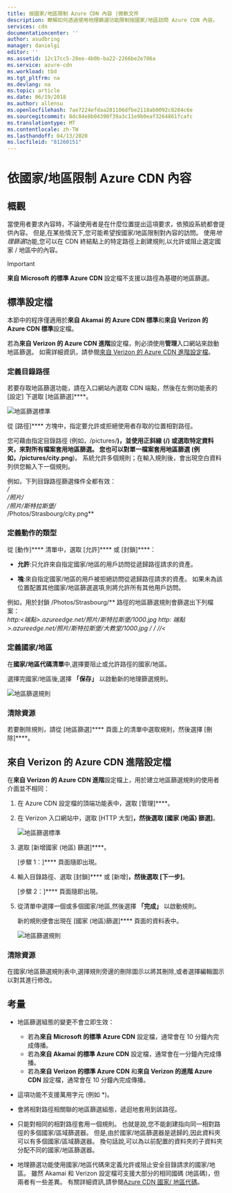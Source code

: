 ```yaml
---
title: 按國家/地區限制 Azure CDN 內容 |微軟文件
description: 瞭解如何透過使用地理篩選功能限制按國家/地區訪問 Azure CDN 內容。
services: cdn
documentationcenter: ''
author: asudbring
manager: danielgi
editor: ''
ms.assetid: 12c17cc5-28ee-4b0b-ba22-2266be2e786a
ms.service: azure-cdn
ms.workload: tbd
ms.tgt_pltfrm: na
ms.devlang: na
ms.topic: article
ms.date: 06/19/2018
ms.author: allensu
ms.openlocfilehash: 7ae7224efdaa281106dfbe2118ab0092c8284c6e
ms.sourcegitcommit: 8dc84e8b04390f39a3c11e9b0eaf3264861fcafc
ms.translationtype: MT
ms.contentlocale: zh-TW
ms.lasthandoff: 04/13/2020
ms.locfileid: "81260151"
---
```

# <a name="restrict-azure-cdn-content-by-countryregion"></a>依國家/地區限制 Azure CDN 內容

## <a name="overview"></a>概觀
當使用者要求內容時，不論使用者是在什麼位置提出這項要求，依預設系統都會提供內容。 但是,在某些情況下,您可能希望按國家/地區限制對內容的訪問。 使用*地理篩選*功能,您可以在 CDN 終結點上的特定路徑上創建規則,以允許或阻止選定國家 / 地區中的內容。

> [!IMPORTANT]
> **來自 Microsoft 的標準 Azure CDN** 設定檔不支援以路徑為基礎的地區篩選。
> 

## <a name="standard-profiles"></a>標準設定檔
本節中的程序僅適用於**來自 Akamai 的 Azure CDN 標準**和**來自 Verizon 的 Azure CDN 標準**設定檔。 

若為**來自 Verizon 的 Azure CDN 進階**設定檔，則必須使用**管理**入口網站來啟動地區篩選。 如需詳細資訊，請參閱[來自 Verizon 的 Azure CDN 進階設定檔](#azure-cdn-premium-from-verizon-profiles)。

### <a name="define-the-directory-path"></a>定義目錄路徑
若要存取地區篩選功能，請在入口網站內選取 CDN 端點，然後在左側功能表的 [設定] 下選取 [地區篩選]****。 

![地區篩選標準](./media/cdn-filtering/cdn-geo-filtering-standard.png)

從 [路徑]**** 方塊中，指定要允許或拒絕使用者存取的位置相對路徑。 

您可藉由指定目錄路徑 (例如，/pictures/**)，並使用正斜線 (/) 或選取特定資料夾，來對所有檔案套用地區篩選。 您也可以對單一檔案套用地區篩選 (例如，/pictures/city.png**)。 系統允許多個規則；在輸入規則後，會出現空白資料列供您輸入下一個規則。

例如，下列目錄路徑篩選條件全都有效：   
*/*                                 
*/照片/*     
*/照片/斯特拉斯堡/*     
/Photos/Strasbourg/city.png**

### <a name="define-the-type-of-action"></a>定義動作的類型

從 [動作]**** 清單中，選取 [允許]**** 或 [封鎖]****： 

- **允許**:只允許來自指定國家/地區的用戶訪問從遞歸路徑請求的資產。

- **塊**:來自指定國家/地區的用戶被拒絕訪問從遞歸路徑請求的資產。 如果未為該位置配置其他國家/地區篩選選項,則將允許所有其他用戶訪問。

例如，用於封鎖 /Photos/Strasbourg/** 路徑的地區篩選規則會篩選出下列檔案：     
*http:\<端點>.azureedge.net/照片/斯特拉斯堡/1000.jpg http: 端點>.azureedge.net/照片/斯特拉斯堡/大教堂/1000.jpg \/ /*
*\//\<*

### <a name="define-the-countriesregions"></a>定義國家/地區
在**國家/地區代碼清單**中,選擇要阻止或允許路徑的國家/地區。 

選擇完國家/地區後,選擇 **「保存」** 以啟動新的地理篩選規則。 

![地區篩選規則](./media/cdn-filtering/cdn-geo-filtering-rules.png)

### <a name="clean-up-resources"></a>清除資源
若要刪除規則，請從 [地區篩選]**** 頁面上的清單中選取規則，然後選擇 [刪除]****。

## <a name="azure-cdn-premium-from-verizon-profiles"></a>來自 Verizon 的 Azure CDN 進階設定檔
在**來自 Verizon 的 Azure CDN 進階**設定檔上，用於建立地區篩選規則的使用者介面並不相同：

1. 在 Azure CDN 設定檔的頂端功能表中，選取 [管理]****。

2. 在 Verizon 入口網站中，選取 [HTTP 大型]****，然後選取 [國家 (地區) 篩選]****。

    ![地區篩選標準](./media/cdn-filtering/cdn-geo-filtering-premium.png)

3. 選取 [新增國家 (地區) 篩選]****。

    [步驟 1：]**** 頁面隨即出現。

4. 輸入目錄路徑、選取 [封鎖]**** 或 [新增]****，然後選取 [下一步]****。

    [步驟 2：]**** 頁面隨即出現。 

5. 從清單中選擇一個或多個國家/地區,然後選擇 **「完成」** 以啟動規則。 
    
    新的規則便會出現在 [國家 (地區)篩選]**** 頁面的資料表中。

    ![地區篩選規則](./media/cdn-filtering/cdn-geo-filtering-premium-rules.png)

### <a name="clean-up-resources"></a>清除資源
在國家/地區篩選規則表中,選擇規則旁邊的刪除圖示以將其刪除,或者選擇編輯圖示以對其進行修改。

## <a name="considerations"></a>考量
* 地區篩選組態的變更不會立即生效：
   * 若為**來自 Microsoft 的標準 Azure CDN** 設定檔，通常會在 10 分鐘內完成傳播。 
   * 若為**來自 Akamai 的標準 Azure CDN** 設定檔，通常會在一分鐘內完成傳播。 
   * 若為**來自 Verizon 的標準 Azure CDN** 和**來自 Verizon 的進階 Azure CDN** 設定檔，通常會在 10 分鐘內完成傳播。 
 
* 這項功能不支援萬用字元 (例如 *)。

* 會將相對路徑相關聯的地區篩選組態，遞迴地套用到該路徑。

* 只能對相同的相對路徑套用一個規則。 也就是說,您不能創建指向同一相對路徑的多個國家/區域篩選器。 但是,由於國家/地區篩選器是遞歸的,因此資料夾可以有多個國家/區域篩選器。 換句話說,可以為以前配置的資料夾的子資料夾分配不同的國家/地區篩選器。

* 地理篩選功能使用國家/地區代碼來定義允許或阻止安全目錄請求的國家/地區。 雖然 Akamai 和 Verizon 設定檔可支援大部分的相同國碼 (地區碼)，但兩者有一些差異。 有關詳細資訊,請參閱[Azure CDN 國家/ 地區代碼](/previous-versions/azure/mt761717(v=azure.100))。 

